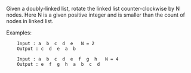 Given a doubly-linked list, rotate the linked list counter-clockwise by N nodes. Here N is a given positive integer and is smaller than the count of nodes in linked list. 


Examples:  

        Input : a  b  c  d  e   N = 2
        Output : c  d  e  a  b 

        Input : a  b  c  d  e  f  g  h   N = 4
        Output : e  f  g  h  a  b  c  d 